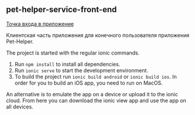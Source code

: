 ## pet-helper-service-front-end

[Точка входа в приложение](https://github.com/vitmvit/pet-helper-api-gateway-service)

Клиентская часть приложения для конечного пользователя приложения Pet-Helper.

The project is started with the regular ionic commands.

1. Run `npm install` to install all dependencies.
2. Run `ionic serve` to start the development environment.
3. To build the project run `ionic build android` or `ionic build ios`. In order for you to build an iOS app, you need
   to run on MacOS.

An alternative is to emulate the app on a device or upload it to the ionic cloud. From here you can download the ionic
view app and use the app on all devices.
